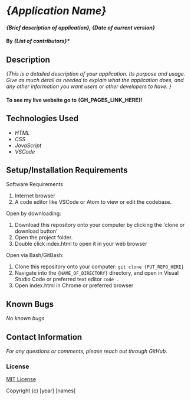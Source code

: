 # _{Application Name}_

#### _{Brief description of application}, {Date of current version}_

#### By _**{List of contributors}***_

## Description

_{This is a detailed description of your application. Its purpose and usage.  Give as much detail as needed to explain what the application does, and any other information you want users or other developers to have. }_

#### To see my live website go to {GH_PAGES_LINK_HERE}!

## Technologies Used

* _HTML_
* _CSS_
* _JavaScript_
* _VSCode_

## Setup/Installation Requirements

Software Requirements
1. Internet browser
2. A code editor like VSCode or Atom to view or edit the codebase.

Open by downloading:
1. Download this repository onto your computer by clicking the 'clone or download button'
2. Open the project folder.
2. Double click index.html to open it in your web browser

Open via Bash/GitBash:
1. Clone this repository onto your computer:
`git clone {PUT_REPO_HERE}`
2. Navigate into the `{NAME_OF_DIRECTORY}` directory, and open in Visual Studio Code or preferred text editor
`code .`
3. Open index.html in Chrome or preferred browser


## Known Bugs

_No known bugs_

## Contact Information

_For any questions or comments, please reach out through GitHub._

### License

[MIT License](license)

Copyright (c) [year] [names]